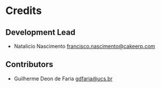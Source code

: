 # Credits

## Development Lead

- Natalicio Nascimento <francisco.nascimento@cakeerp.com>

## Contributors

- Guilherme Deon de Faria <gdfaria@ucs.br>